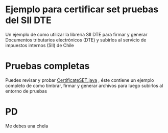 # Ejemplo para certificar set pruebas del SII DTE
Un ejemplo de como utilizar la librería SII DTE para firmar y generar Documentos tributarios electrónicos (DTE) y subirlos al servicio de impuestos internos (SII) de Chile


Pruebas completas
===================

Puedes revisar y probar [CertificateSET.java](https://github.com/EstebanFuentealba/ejemplo-certificar-set-pruebas-sii-dte/blob/master/src/net/estebanfuentealba/dte/certificate/CertificateSET.java) , éste contiene un ejemplo completo de como timbrar, firmar y generar archivos para luego subirlos al entorno de pruebas


PD
===================
Me debes una chela
